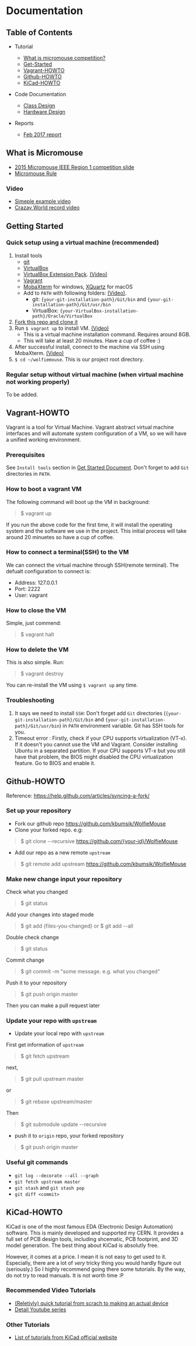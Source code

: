 # Documentation

## Table of Contents

* Tutorial
  * [What is micromouse competition?](#What-is-Micromouse)
  * [Get-Started](#Getting-Started)
  * [Vagrant-HOWTO](#Vagrant-HOWTO)
  * [Github-HOWTO](#Github-HOWTO)
  * [KiCad-HOWTO](#KiCad-HOWTO)

* Code Documentation
  * [Class Design](Class-design.md)
  * [Hardware Design](Hardware-design.md)

* Reports
  * [Feb 2017 report](Report_Feb_2017.md)


## What is Micromouse

* [2015 Micromouse IEEE Region 1 competition slide](http://ewh.ieee.org/reg/1/sac/assets/Documents/2015-R1-Micromouse-Competition.pdf)
* [Micromouse Rule](http://ewh.ieee.org/reg/1/sac/assets/Documents/2016/2016-R1-Micromouse-Guideline.pdf)

### Video

* [Simeple example video](https://www.youtube.com/watch?v=_L9rkLAskWU)
* [Crazay World record video](https://youtu.be/blpnbIzq6G0?t=30s)


## Getting Started

### Quick setup using a virtual machine (recommended)

1. Install tools
    * [git](https://git-scm.com/downloads)
    * [VirtualBox](https://www.virtualbox.org/wiki/Downloads)
    * [VirtualBox Extension Pack](https://www.virtualbox.org/wiki/Downloads). [(Video)](https://youtu.be/P5exlXPF1SM)
    * [Vagrant](https://www.vagrantup.com/)
    * [MobaXterm](http://mobaxterm.mobatek.net/) for windows, [XQuartz](https://www.xquartz.org/) for macOS
    * Add to `PATH` with following folders: [(Video)](https://youtu.be/biMVFUH0grA).
        * git: `{your-git-installation-path}/Git/bin` and `{your-git-installation-path}/Git/usr/bin`
        * VirtualBox: `{your-VirtualBox-installation-path}/Oracle/VirtualBox`
2. [Fork this repo and clone it](HOWTO/Github_HOWTO.md#Set-up-your-repository)
3. Run `$ vagrant up` to install VM. [(Video)](https://youtu.be/IwcibyR7uL4)
    * This is a virtual machine installation command. Requires around 8GB.
    * This will take at least 20 minutes. Have a cup of coffee :)
4. After successful install, connect to the machine via SSH using MobaXterm. [(Video)](https://youtu.be/jf9KIUKjGEk)
5. `$ cd ~/wolfiemouse`. This is our project root directory.

### Regular setup without virtual machine (when virtual machine not working properly)

To be added.


## Vagrant-HOWTO

Vagrant is a tool for Virtual Machine. Vagrant abstract virtual machine interfaces
and will automate system configuration of a VM, so we will have a unified 
working environment.

### Prerequisites

See `Install tools` section in [Get Started Document](../Get-started.md). Don't
forget to add `Git` directories in `PATH`.

### How to boot a vagrant VM

The following command will boot up the VM in background:

> $ vagrant up

If you run the above code for the first time, it will install the operating
system and the software we use in the project. This initial process will take
around 20 minuetes so have a cup of coffee.

### How to connect a terminal(SSH) to the VM

We can connect the virtual machine through SSH(remote terminal). The defualt
configuration to connect is:

* Address: 127.0.0.1
* Port: 2222
* User: vagrant

### How to close the VM

Simple, just commend:

> $ vagrant halt

### How to delete the VM

This is also simple. Run:

> $ vagrant destroy

You can re-install the VM using `$ vagrant up` any time.

### Troubleshooting

1. It says we need to install `SSH`: Don't forget add `Git` directories
(`{your-git-installation-path}/Git/bin` and `{your-git-installation-path}/Git/usr/bin`)
in `PATH` environment variable. Git has SSH tools for you.
2. Timeout error : Firstly, check if your CPU supports virtualization (VT-x).
If it doesn't you cannot use the VM and Vagrant. Consider installing Ubuntu in
a separated partition. If your CPU supports VT-x but you still have that problem,
the BIOS might disabled the CPU virtualization feature. Go to BIOS and enable it.


## Github-HOWTO

Reference: https://help.github.com/articles/syncing-a-fork/

### Set up your repository

* Fork our github repo https://github.com/kbumsik/WolfieMouse
* Clone your forked repo. e.g:

> $ git clone --recursive https://github.com/{your-id}/WolfieMouse

* Add our repo as a new remote `upstream`

> $ git remote add upstream https://github.com/kbumsik/WolfieMouse

### Make new change input your repository

Check what you changed

> $ git status

Add your changes into staged mode

> $ git add {files-you-changed} or  $ git add --all

Double check change

> $ git status

Commit change

> $ git commit -m "some message. e.g. what you changed"

Push it to your repository

> $ git push origin master

Then you can make a pull request later


### Update your repo with `upstream`

* Update your local repo with `upstream`

First get information of `upstream`

> $ git fetch upstream

next,

> $ git pull upstream master

or

> $ git rebase upstream/master

Then

> $ git submodule update --recursive

* push it to `origin` repo, your forked repository

> $ git push origin master

### Useful git commands

* `git log --decorate --all --graph`
* `git fetch upstream master`
* `git stash` and `git stash pop`
* `git diff <commit>`

## KiCad-HOWTO

KiCad is one of the most famous EDA (Electronic Design Automation) software.
This is mainly developed and supported my CERN. It provides a full set of
PCB design tools, including shcematic, PCB footprint, and 3D model generation.
The best thing about KiCad is absolutly free.

However, it comes at a price. I mean it is not easy to get used to it.
Especially, there are a lot of _very_ tricky thing you would hardly figure out 
(seriously.) So I highly recommend going there some tutorials. By the way, do
not try to read manuals. It is not worth time :P

### Recommended Video Tutorials

* [(Reletivly) quick tutorial from scrach to making an actual device](https://contextualelectronics.com/learning/getting-to-blinky-4-0/)
* [Detail Youtube series](https://www.youtube.com/user/contextualelectronic/playlists)

### Other Tutorials

* [List of tutorials from KiCad official website](http://kicad-pcb.org/help/tutorials/)
